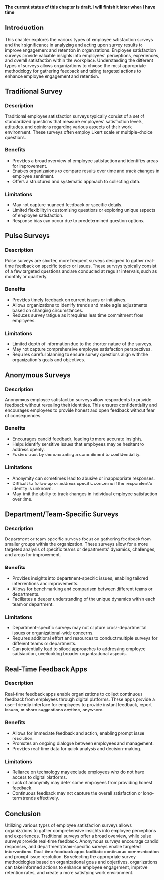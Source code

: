 **The current status of this chapter is draft. I will finish it later when I have time**

Introduction
------------

This chapter explores the various types of employee satisfaction surveys and their significance in analyzing and acting upon survey results to improve engagement and retention in organizations. Employee satisfaction surveys provide valuable insights into employees' perceptions, experiences, and overall satisfaction within the workplace. Understanding the different types of surveys allows organizations to choose the most appropriate methodology for gathering feedback and taking targeted actions to enhance employee engagement and retention.

Traditional Survey
------------------

### Description

Traditional employee satisfaction surveys typically consist of a set of standardized questions that measure employees' satisfaction levels, attitudes, and opinions regarding various aspects of their work environment. These surveys often employ Likert scale or multiple-choice questions.

### Benefits

* Provides a broad overview of employee satisfaction and identifies areas for improvement.
* Enables organizations to compare results over time and track changes in employee sentiment.
* Offers a structured and systematic approach to collecting data.

### Limitations

* May not capture nuanced feedback or specific details.
* Limited flexibility in customizing questions or exploring unique aspects of employee satisfaction.
* Response bias can occur due to predetermined question options.

Pulse Surveys
-------------

### Description

Pulse surveys are shorter, more frequent surveys designed to gather real-time feedback on specific topics or issues. These surveys typically consist of a few targeted questions and are conducted at regular intervals, such as monthly or quarterly.

### Benefits

* Provides timely feedback on current issues or initiatives.
* Allows organizations to identify trends and make agile adjustments based on changing circumstances.
* Reduces survey fatigue as it requires less time commitment from employees.

### Limitations

* Limited depth of information due to the shorter nature of the surveys.
* May not capture comprehensive employee satisfaction perspectives.
* Requires careful planning to ensure survey questions align with the organization's goals and objectives.

Anonymous Surveys
-----------------

### Description

Anonymous employee satisfaction surveys allow respondents to provide feedback without revealing their identities. This ensures confidentiality and encourages employees to provide honest and open feedback without fear of consequences.

### Benefits

* Encourages candid feedback, leading to more accurate insights.
* Helps identify sensitive issues that employees may be hesitant to address openly.
* Fosters trust by demonstrating a commitment to confidentiality.

### Limitations

* Anonymity can sometimes lead to abusive or inappropriate responses.
* Difficult to follow up or address specific concerns if the respondent's identity is unknown.
* May limit the ability to track changes in individual employee satisfaction over time.

Department/Team-Specific Surveys
--------------------------------

### Description

Department or team-specific surveys focus on gathering feedback from smaller groups within the organization. These surveys allow for a more targeted analysis of specific teams or departments' dynamics, challenges, and areas for improvement.

### Benefits

* Provides insights into department-specific issues, enabling tailored interventions and improvements.
* Allows for benchmarking and comparison between different teams or departments.
* Facilitates a deeper understanding of the unique dynamics within each team or department.

### Limitations

* Department-specific surveys may not capture cross-departmental issues or organizational-wide concerns.
* Requires additional effort and resources to conduct multiple surveys for different teams or departments.
* Can potentially lead to siloed approaches to addressing employee satisfaction, overlooking broader organizational aspects.

Real-Time Feedback Apps
-----------------------

### Description

Real-time feedback apps enable organizations to collect continuous feedback from employees through digital platforms. These apps provide a user-friendly interface for employees to provide instant feedback, report issues, or share suggestions anytime, anywhere.

### Benefits

* Allows for immediate feedback and action, enabling prompt issue resolution.
* Promotes an ongoing dialogue between employees and management.
* Provides real-time data for quick analysis and decision-making.

### Limitations

* Reliance on technology may exclude employees who do not have access to digital platforms.
* Lack of anonymity may deter some employees from providing honest feedback.
* Continuous feedback may not capture the overall satisfaction or long-term trends effectively.

Conclusion
----------

Utilizing various types of employee satisfaction surveys allows organizations to gather comprehensive insights into employee perceptions and experiences. Traditional surveys offer a broad overview, while pulse surveys provide real-time feedback. Anonymous surveys encourage candid responses, and department/team-specific surveys enable targeted interventions. Real-time feedback apps facilitate continuous communication and prompt issue resolution. By selecting the appropriate survey methodologies based on organizational goals and objectives, organizations can take informed actions to enhance employee engagement, improve retention rates, and create a more satisfying work environment.

